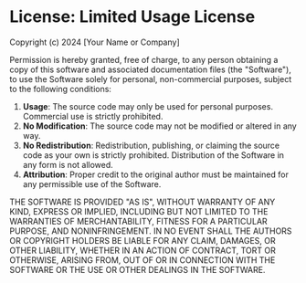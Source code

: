 # License: Limited Usage License

Copyright (c) 2024 [Your Name or Company]

Permission is hereby granted, free of charge, to any person obtaining a copy of this software and associated documentation files (the "Software"), to use the Software solely for personal, non-commercial purposes, subject to the following conditions:

1. **Usage**: The source code may only be used for personal purposes. Commercial use is strictly prohibited.
2. **No Modification**: The source code may not be modified or altered in any way.
3. **No Redistribution**: Redistribution, publishing, or claiming the source code as your own is strictly prohibited. Distribution of the Software in any form is not allowed.
4. **Attribution**: Proper credit to the original author must be maintained for any permissible use of the Software.

THE SOFTWARE IS PROVIDED "AS IS", WITHOUT WARRANTY OF ANY KIND, EXPRESS OR IMPLIED, INCLUDING BUT NOT LIMITED TO THE WARRANTIES OF MERCHANTABILITY, FITNESS FOR A PARTICULAR PURPOSE, AND NONINFRINGEMENT. IN NO EVENT SHALL THE AUTHORS OR COPYRIGHT HOLDERS BE LIABLE FOR ANY CLAIM, DAMAGES, OR OTHER LIABILITY, WHETHER IN AN ACTION OF CONTRACT, TORT OR OTHERWISE, ARISING FROM, OUT OF OR IN CONNECTION WITH THE SOFTWARE OR THE USE OR OTHER DEALINGS IN THE SOFTWARE.
